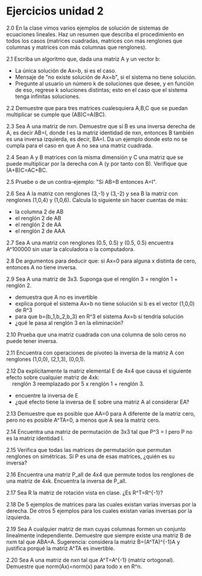 # Ejercicios unidad 2

2.0 En la clase vimos varios ejemplos de solución de sistemas de ecuaciones lineales. Haz un resumen  que describa el procedimiento en todos los casos (matrices cuadradas, matrices con más renglones que columnas y matrices con más columnas que renglones).

2.1 Escriba un algoritmo que, dada una matriz A y un vector b:
 * La única solución de Ax=b, si es el caso.
 * Mensaje de "no existe solución de Ax=b", si el sistema no tiene solución. 
 * Pregunte al usuario un número k de soluciones que desee, y en función de eso, regrese k soluciones distintas; esto en el caso que  el sistema tenga infinitas soluciones.
 
 2.2  Demuestre que para tres matrices cualesquiera A,B,C que se puedan multiplicar se cumple que (AB)C=A(BC).
 
 2.3  Sea A una matriz de nxn. Demuestre que si B es una inversa derecha de A, es decir AB=I, donde I es la matriz identidad de nxn, entonces B también es una inversa izquierda, es decir, BA=I. Da un ejemplo donde esto no se cumpla para el caso en que A no sea una matriz cuadrada.
 
 2.4 Sean A y B matrices con la misma dimensión y C una matriz que se puede multiplicar por la derecha con A (y por tanto con B). Verifique que (A+B)C=AC+BC.
 
 2.5 Pruebe o de un contra-ejemplo: "Si AB=B entonces A=I".
 
 2.6 Sea A la matriz con renglones (3,-1) y (3,-2) y sea B la matriz con renglones (1,0,4) y (1,0,6). Calcula lo siguiente sin hacer cuentas de más:
  * la columna 2 de AB
  * el renglón 2 de AB
  * el renglón 2 de AA
  * el renglón 2 de AAA
  
2.7 Sea A una matriz con renglones (0.5, 0.5) y (0.5, 0.5) encuentra A^100000 sin usar la calculadora o la computadora.

2.8 De argumentos para deducir que: si  Ax=0 para alguna x distinta de cero, entonces A no tiene inversa.

2.9 Sea A una matriz de 3x3. Suponga que el renglón 3 = renglón 1 + renglón 2.
  * demuestra que A no es invertible
  * explica porqué el sistema Ax=b no tiene solución si b es el vector (1,0,0) de R^3
  * para que b=(b_1,b_2,b_3) en R^3 el sistema Ax=b sí tendría solución
  * ¿qué le pasa al renglón 3 en la eliminación?
  
2.10 Prueba que una matriz cuadrada con una columna de solo ceros no puede tener inversa.

2.11 Encuentra con operaciones de pivoteo la inversa de la matriz A con renglones (1,0,0), (2,1,3), (0,0,1).

2.12 Da explícitamente la matriz elemental E de 4x4 que causa el siguiente efecto sobre cualquier matriz de 4xk:  
     renglón 3 reemplazado por 5 x renglón 1 + renglón 3. 
  * encuentre la inversa de E
  * ¿qué efecto tiene la inversa de E sobre una matriz A al considerar EA?
  
2.13 Demuestre que es posible que AA=0 para A diferente de la matriz cero, pero no es posible A^TA=0, a menos que A sea la matriz cero.

2.14 Encuentra una matriz de permutación de 3x3 tal que P^3 = I pero P no es la matriz identidad I.

2.15  Verifica que todas las matrices de permutación  que permutan renglones on simétricas. Si P es una de esas matrices, ¿quién es su inversa?

2.16 Encuentra una matriz P_all de 4x4 que permute todos los renglones de una matriz de 4xk. Encuentra la inversa de P_all.

2.17 Sea R la matriz de rotación vista en clase. ¿Es R^T=R^{-1}?

2.18 De 5 ejemplos de matrices para las cuales existan varias  inversas por la derecha. De otros 5 ejemplos para los cuales existan varias inversas por la izquierda.

2.19 Sea A cualquier matriz de mxn cuyas columnas formen un conjunto linealmente independiente. Demuestre que siempre existe una matriz B de nxm tal que ABA=A. Sugerencia: considera la matriz B=(A^TA)^{-1}A y justifica porqué la matriz A^TA es invertible.

2.20 Sea A una matriz de nxn tal que A^T=A^{-1} (matriz ortogonal). Demuestre que norm(Ax)=norm(x) para todo x en R^n.


